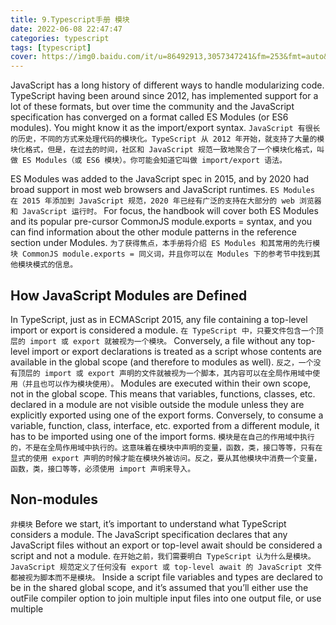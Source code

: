 ```yaml
---
title: 9.Typescript手册 模块
date: 2022-06-08 22:47:47
categories: typescript
tags: [typescript]
cover: https://img0.baidu.com/it/u=86492913,3057347241&fm=253&fmt=auto&app=138&f=JPEG?w=499&h=208
---
```


JavaScript has a long history of different ways to handle modularizing code. TypeScript having been around since 2012, has implemented support for a lot of these formats, but over time the community and the JavaScript specification has converged on a format called ES Modules (or ES6 modules). You might know it as the import/export syntax.
`JavaScript 有很长的历史，不同的方式来处理代码的模块化。TypeScript 从 2012 年开始，就支持了大量的模块化格式，但是，在过去的时间，社区和 JavaScript 规范一致地聚合了一个模块化格式，叫做 ES Modules（或 ES6 模块）。你可能会知道它叫做 import/export 语法。`

ES Modules was added to the JavaScript spec in 2015, and by 2020 had broad support in most web browsers and JavaScript runtimes.
`ES Modules 在 2015 年添加到 JavaScript 规范，2020 年已经有广泛的支持在大部分的 web 浏览器和 JavaScript 运行时。`
For focus, the handbook will cover both ES Modules and its popular pre-cursor CommonJS module.exports = syntax, and you can find information about the other module patterns in the reference section under Modules.
`为了获得焦点，本手册将介绍 ES Modules 和其常用的先行模块 CommonJS module.exports = 同义词，并且你可以在 Modules 下的参考节中找到其他模块模式的信息。`

## How JavaScript Modules are Defined

In TypeScript, just as in ECMAScript 2015, any file containing a top-level import or export is considered a module.
`在 TypeScript 中，只要文件包含一个顶层的 import 或 export 就被视为一个模块。`
Conversely, a file without any top-level import or export declarations is treated as a script whose contents are available in the global scope (and therefore to modules as well).
`反之，一个没有顶层的 import 或 export 声明的文件就被视为一个脚本，其内容可以在全局作用域中使用（并且也可以作为模块使用）。`
Modules are executed within their own scope, not in the global scope. This means that variables, functions, classes, etc. declared in a module are not visible outside the module unless they are explicitly exported using one of the export forms. Conversely, to consume a variable, function, class, interface, etc. exported from a different module, it has to be imported using one of the import forms.
`模块是在自己的作用域中执行的，不是在全局作用域中执行的。这意味着在模块中声明的变量，函数，类，接口等等，只有在显式的使用 export 声明的时候才能在模块外被访问。反之，要从其他模块中消费一个变量，函数，类，接口等等，必须使用 import 声明来导入。`

## Non-modules

`非模块`
Before we start, it’s important to understand what TypeScript considers a module. The JavaScript specification declares that any JavaScript files without an export or top-level await should be considered a script and not a module.
`在开始之前，我们需要明白 TypeScript 认为什么是模块。JavaScript 规范定义了任何没有 export 或 top-level await 的 JavaScript 文件都被视为脚本而不是模块。`
Inside a script file variables and types are declared to be in the shared global scope, and it’s assumed that you’ll either use the outFile compiler option to join multiple input files into one output file, or use multiple <script> tags in your HTML to load these files (in the correct order!).
`在脚本文件中，变量和类型被声明为共享的全局作用域，并且我们假设你会使用 outFile 编译选项将多个输入文件合并成一个输出文件，或者使用多个 <script> 标签在你的 HTML 中加载这些文件（按照正确的顺序）。`
If you have a file that doesn’t currently have any imports or exports, but you want to be treated as a module, add the line:
`如果你有一个文件，它目前没有任何 import 或 export 声明，但是你想被视为一个模块，那么添加这一行：`

```ts
export {};
```

which will change the file to be a module exporting nothing. This syntax works regardless of your module target.
`这种语法对于你的模块目标无论如何都是可行的。`

## Modules in TypeScript

`TypeScript 中的模块`
Additional Reading:
`附加阅读：`
Impatient JS (Modules)
`不知道模块的 TypeScript`
MDN: JavaScript Modules
`MDN：JavaScript 模块`
There are three main things to consider when writing module-based code in TypeScript:
`在 TypeScript 中写模块基础的代码时，要考虑三个主要问题：`
Syntax: What syntax do I want to use to import and export things?
`语法：我想要使用什么语法来导入和导出东西？`
Module Resolution: What is the relationship between module names (or paths) and files on disk?
`模块解析：模块名（或路径）和磁盘上的文件之间的关系是什么？`
Module Output Target: What should my emitted JavaScript module look like?
`模块输出目标：我的输出的 JavaScript 模块应该怎样看？`

## ES Module Syntax

`ES 模块语法`
A file can declare a main export via export default:
`一个文件可以通过 export default 声明一个主要的导出：`

```ts
// @filename: hello.ts
export default function helloWorld() {
  console.log("Hello, world!");
}
```

This is then imported via:
`这是通过以下方式导入的：`

```ts
import helloWorld from "./hello.js";
helloWorld();
```

In addition to the default export, you can have more than one export of variables and functions via the export by omitting default:
`除了默认导出，你还可以有多个导出的变量和函数，通过将 default 去掉：`

```ts
// @filename: maths.ts
export var pi = 3.14;
export let squareTwo = 1.41;
export const phi = 1.61;

export class RandomNumberGenerator {}

export function absolute(num: number) {
if (num < 0) return num \* -1;
  return num;
}
```

These can be used in another file via the import syntax:
`这些可以在另一个文件中通过导入语法使用：`

```ts
import { pi, phi, absolute } from "./maths.js";

console.log(pi);
const absPhi = absolute(phi);

// const absPhi: number;
```

## Additional Import Syntax

`附加导入语法`
An import can be renamed using a format like import {old as new}:
`一个导入可以通过这样的格式：import {old as new}：`

```ts
import { pi as π } from "./maths.js";

console.log(π);

// (alias) var π: number
// import π
```

You can mix and match the above syntax into a single import:
`你可以混合这些语法到一个单独的导入：`

```ts
// @filename: maths.ts
export const pi = 3.14;
export default class RandomNumberGenerator {}

// @filename: app.ts
import RandomNumberGenerator, { pi as π } from "./maths.js";

RandomNumberGenerator;

// (alias) class RandomNumberGenerator
// import RandomNumberGenerator

console.log(π);

// (alias) const π: 3.14
// import π
```

You can take all of the exported objects and put them into a single namespace using \* as name:
`你可以将所有导出的对象放到一个单独的命名空间，使用 \* as name：`

```ts
// @filename: app.ts
import \* as math from "./maths.js";

console.log(math.pi);
const positivePhi = math.absolute(math.phi);

// const positivePhi: number
```

You can import a file and not include any variables into your current module via import "./file":
`你可以通过 import "./file" 导入一个文件，并且不包含任何变量到当前模块：`

```ts
// @filename: app.ts
import "./maths.js";

console.log("3.14");
```

In this case, the import does nothing. However, all of the code in maths.ts was evaluated, which could trigger side-effects which affect other objects.
`在这种情况下，导入并没有什么事情。但是，maths.ts 中的所有代码都会被评估，这可能会触发其他对象的副作用。`

## TypeScript Specific ES Module Syntax

`TypeScript 特定的 ES 模块语法`
Types can be exported and imported using the same syntax as JavaScript values:
`类型可以使用相同的语法来导出和导入 JavaScript 值：`

```ts
// @filename: animal.ts
export type Cat = { breed: string; yearOfBirth: number };

export interface Dog {
  breeds: string[];
  yearOfBirth: number;
}

// @filename: app.ts
import { Cat, Dog } from "./animal.js";
type Animals = Cat | Dog;
```

TypeScript has extended the import syntax with two concepts for declaring an import of a type:
`TypeScript 已经扩展了导入类型的语法，它有两个概念来声明导入类型：`

```ts
import type
// Which is an import statement which can only import types:
// 只能导入类型的导入语句：
// @filename: animal.ts
export type Cat = { breed: string; yearOfBirth: number };
// 'createCatName' cannot be used as a value because it was imported using 'import type'.
// 'createCatName' 不能被用作值，因为它被导入使用了 'import type'。
export type Dog = { breeds: string[]; yearOfBirth: number };
export const createCatName = () => "fluffy";

// @filename: valid.ts
import type { Cat, Dog } from "./animal.js";
export type Animals = Cat | Dog;

// @filename: app.ts
import type { createCatName } from "./animal.js";
const name = createCatName();
```

Inline type imports
`内联类型导入`

TypeScript 4.5 also allows for individual imports to be prefixed with type to indicate that the imported reference is a type:
`TypeScript 4.5 可以使用 type 前缀来声明导入的引用是一个类型：`

```ts
// @filename: app.ts
import { createCatName, type Cat, type Dog } from "./animal.js";

export type Animals = Cat | Dog;
const name = createCatName();
```

Together these allow a non-TypeScript transpiler like Babel, swc or esbuild to know what imports can be safely removed.
`这些同时允许一个非 TypeScript 编译器，如 Babel、swc 或 esbuild 知道哪些导入可以安全地移除。`

## ES Module Syntax with CommonJS Behavior

`ES 模块语法与 CommonJS 行为`
TypeScript has ES Module syntax which directly correlates to a CommonJS and AMD require. Imports using ES Module are for most cases the same as the require from those environments, but this syntax ensures you have a 1 to 1 match in your TypeScript file with the CommonJS output:
`TypeScript 有 ES 模块语法，它相对于 CommonJS 和 AMD require。使用 ES Module 的导入是为了大多数情况下与这些环境的 require 一致，但这种语法确保了你的 TypeScript 文件与 CommonJS 输出有一个 1 到 1 的匹配。`

```ts
import fs = require("fs");
const code = fs.readFileSync("hello.ts", "utf8");
```

You can learn more about this syntax in the modules reference page.
`你可以在模块参考页面了解更多关于这种语法。`
## CommonJS Syntax
`CommonJS 语法`

CommonJS is the format which most modules on npm are delivered in. Even if you are writing using the ES Modules syntax above, having a brief understanding of how CommonJS syntax works will help you debug easier.
`CommonJS 是 npm 上大多数模块的格式。即使你正在使用上面的 ES 模块语法，也会有一个简单的了解 CommonJS 语法的方式帮助你调试更容易。`

## Exporting
`导出`

Identifiers are exported via setting the exports property on a global called module.
`标识符通过设置 module.exports 属性来导出。`

```ts
function absolute(num: number) {
    if (num < 0) return num \* -1;
    return num;
}

module.exports = {
  pi: 3.14,
  squareTwo: 1.41,
  phi: 1.61,
  absolute,
};
```

Then these files can be imported via a require statement:
`然后，这些文件可以通过 require 语句来导入：`

```ts
const maths = require("maths");
maths.pi;

// any;
```

Or you can simplify a bit using the destructuring feature in JavaScript:
`或者，你可以使用 JavaScript 的解构特性来简化一些：`

```ts
const { squareTwo } = require("maths");
squareTwo;

// const squareTwo: any;
```

## CommonJS and ES Modules interop
`CommonJS 和 ES 模块的互操作`

There is a mis-match in features between CommonJS and ES Modules regarding the distinction between a default import and a module namespace object import. TypeScript has a compiler flag to reduce the friction between the two different sets of constraints with esModuleInterop.
`在 CommonJS 和 ES 模块之间存在不匹配的特性，关于默认导入和模块命名空间对象导入的区别。TypeScript 有一个编译器标志来减少 CommonJS 和 ES 模块之间的摩擦。`

## TypeScript’s Module Resolution Options
`TypeScript 的模块解析选项`

Module resolution is the process of taking a string from the import or require statement, and determining what file that string refers to.
`模块解析是从 import 或 require 语句中获取字符串，并确定该字符串所引用的文件。`

TypeScript includes two resolution strategies: Classic and Node. Classic, the default when the compiler option module is not commonjs, is included for backwards compatibility. The Node strategy replicates how Node.js works in CommonJS mode, with additional checks for .ts and .d.ts.
`TypeScript 包含两种解析策略：经典和 Node。经典，默认情况下，当编译器选项 module 不是 commonjs 时，包含了向后兼容性。Node 策略重复了 Node.js 在 CommonJS 模式下工作的方式，并且添加了 .ts 和 .d.ts 的检查。`
There are many TSConfig flags which influence the module strategy within TypeScript: moduleResolution, baseUrl, paths, rootDirs.
`在 TypeScript 中，有很多 TSConfig 标志影响模块策略：moduleResolution、baseUrl、paths、rootDirs。`
For the full details on how these strategies work, you can consult the Module Resolution.
`关于如何工作的详细信息，你可以参考模块解析。`

## TypeScript’s Module Output Options

`TypeScript 的模块输出选项`
There are two options which affect the emitted JavaScript output:
`有两个影响输出的 JavaScript 的选项：`

- target which determines which JS features are downleveled (converted to run in older JavaScript runtimes) and which are left intact
  `target 是指定哪些 JS 特性被下游（转换为在旧的 JavaScript 运行时运行），哪些被保留。`
- module which determines what code is used for modules to interact with each other
  `module 是指定哪些代码用于模块交互。`

Which target you use is determined by the features available in the JavaScript runtime you expect to run the TypeScript code in. That could be: the oldest web browser you support, the lowest version of Node.js you expect to run on or could come from unique constraints from your runtime - like Electron for example.
`哪个目标你使用是由你期望在 JavaScript 运行时运行 TypeScript 代码的功能决定的。这可能是：最旧的 web 浏览器，最低版本的 Node.js，或者来自你运行时的唯一约束 - 例如，Electron。`
All communication between modules happens via a module loader, the compiler option module determines which one is used. At runtime the module loader is responsible for locating and executing all dependencies of a module before executing it.
`模块之间的通信都是通过模块加载器来完成的，编译器选项 module 是指定哪个被使用。在运行时，模块加载器负责定位并执行所有模块的依赖之前执行它。`
For example, here is a TypeScript file using ES Modules syntax, showcasing a few different options for module:
`例如，这里是一个使用 ES Modules 语法的 TypeScript 文件，展示了一些模块的选项：`

```ts
import { valueOfPi } from "./constants.js";

export const twoPi = valueOfPi _ 2;
```

## ES2020

```ts
import { valueOfPi } from "./constants.js";
export const twoPi = valueOfPi _ 2;
```

## CommonJS

```ts
"use strict";
Object.defineProperty(exports, "\_\_esModule", { value: true });
exports.twoPi = void 0;
const constants_js_1 = require("./constants.js");
exports.twoPi = constants_js_1.valueOfPi \* 2;
```

## UMD

```ts
(function (factory) {
  if (typeof module === "object" && typeof module.exports === "object") {
    var v = factory(require, exports);
    if (v !== undefined) module.exports = v;
  }
  else if (typeof define === "function" && define.amd) {
    define(["require", "exports", "./constants.js"], factory);
  }
})(function (require, exports) {
  "use strict";
  Object.defineProperty(exports, "\_\_esModule", { value: true });
  exports.twoPi = void 0;
  const constants_js_1 = require("./constants.js");
  exports.twoPi = constants_js_1.valueOfPi \* 2;
});

```

Note that ES2020 is effectively the same as the original index.ts.
`ES2020 是一样的于原始 index.ts。`
You can see all of the available options and what their emitted JavaScript code looks like in the TSConfig Reference for module.
`你可以看到所有可用的选项和他们的输出 JavaScript 代码的样子在 module 的 TSConfig 参考中。`

## TypeScript namespaces

`TypeScript 命名空间`
TypeScript has its own module format called namespaces which pre-dates the ES Modules standard. This syntax has a lot of useful features for creating complex definition files, and still sees active use in DefinitelyTyped. While not deprecated, the majority of the features in namespaces exist in ES Modules and we recommend you use that to align with JavaScript’s direction. You can learn more about namespaces in the namespaces reference page.
`TypeScript 有自己的模块格式命名空间，它是先期的 ES Modules 标准。这种语法具有很多有用的功能创建复杂的定义文件，仍然在 DefinitelyTyped 中有活跃使用。尽管不被弃用，大多数的功能在命名空间中存在于 ES Modules，我们建议你使用它与 JavaScript 的方向对齐。你可以在命名空间参考页面上了解更多关于命名空间。`
